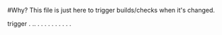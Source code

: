 #Why?
This file is just here to trigger builds/checks when it's changed.

trigger
.
..
.
.
.
.
.
.
.
.
.
.
